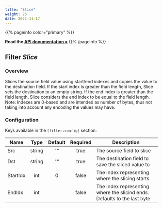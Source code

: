 ```yaml
---
title: "Slice"
weight: 25
date: 2021-11-17
---
```

{{% pageinfo color="primary" %}}

**Read the [API documentation &raquo;](https://pkg.go.dev/github.com/AdRoll/baker/filter#Slice)**
{{% /pageinfo %}}

## Filter *Slice*

### Overview
Slices the source field value using start/end indexes and copies the value to the destination field.
If the start index is greater than the field length, Slice sets the destination to an empty string.
If the end index is greater than the field length, Slice considers the end index to be equal to the field length.
Note: Indexes are 0-based and are intended as number of bytes, thus not taking into account any encoding the values may have.

### Configuration

Keys available in the `[filter.config]` section:

|Name|Type|Default|Required|Description|
|----|:--:|:-----:|:------:|-----------|
| Src| string| ""| true| The source field to slice|
| Dst| string| ""| true| The destination field to save the sliced value to|
| StartIdx| int| 0| false| The index representing where the slicing starts|
| EndIdx| int| | false| The index representing where the slicind ends. Defaults to the last byte|

